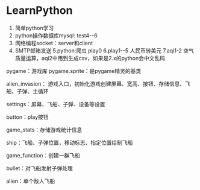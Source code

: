 # LearnPython
 1. 简单python学习
 2. python操作数据库mysql: test4--6
 3. 网络编程socket：server和client
 4. SMTP邮箱发送
 5.python:爬虫 play0
 6.play1--5 人民币转美元
 7.aqi1-2 空气质量运算，aqi2中用到生成csv，如果是2.x的python会中文乱码

 pygame：游戏库
 pygame.sprite：是pygame精灵的基类

 alien_invasion：
 游戏入口，初始化游戏创建屏幕、宽高、按钮、存储信息、飞船、子弹、主循环

 settings：屏幕、飞船、子弹、设备等设置

 button：play按钮

 game_stats：存储游戏统计信息

 ship：飞船、子弹位置，移动标志、指定位置绘制飞船

 game_function：创建一群飞船

 bullet：对飞船发射子弹处理

 alien：单个敌人飞船

 
